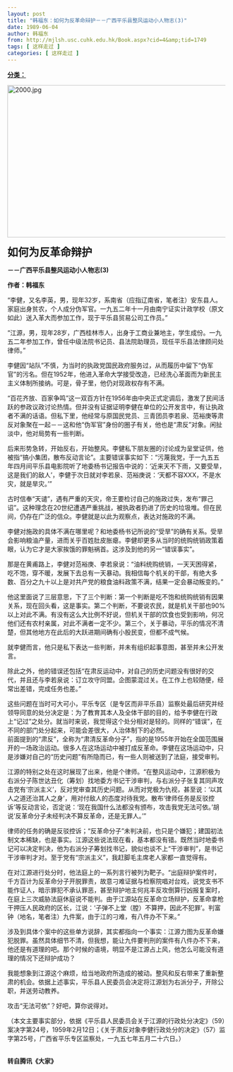 ```yaml
---
layout: post
title: "韩福东：如何为反革命辩护－－广西平乐县整风运动小人物志(3)"
date: 1989-06-04
author: 韩福东
from: http://mjlsh.usc.cuhk.edu.hk/Book.aspx?cid=4&amp;tid=1749
tags: [ 这样走过 ]
categories: [ 这样走过 ]
---
```


<div style="margin: 15px 10px 10px 0px;">
<div>
<span id="ctl00_ContentPlaceHolder1_chapter1_SubjectLabel" style="font-weight:bold;text-decoration:underline;">
   分类：
  </span>
</div>
<p>
<img align="top" alt="2000.jpg" border="0" height="345" src="https://i.imgur.com/a14tpZJ.jpeg" width="590"/>
</p>
<p>
<strong>
<font size="5">
    如何为反革命辩护
   </font>
</strong>
</p>
<p>
<strong>
   －－广西平乐县整风运动小人物志(3)
  </strong>
</p>
<p>
<strong>
   作者：韩福东
  </strong>
</p>
<p>
  “李健，又名李英，男，现年32岁，系南省（应指辽南省，笔者注）安东县人。家庭出身贫农，个人成分伪军官。一九五二年十一月由南宁证实计政学校（原文如此）送入革大而参加工作，现于平乐县贸易公司工作员。”
 </p>
<p>
  “江源，男，现年28岁，广西桂林市人，出身于工商业兼地主，学生成份。一九五二年参加工作，曾任中级法院书记员、县法院助理员，现任平乐县法律顾问处律师。”
 </p>
<p>
  李健因“站队”不慎，为当时的执政党国民政府服务过，从而履历中留下“伪军官”的污名。但在1952年，他进入革命大学接受改造，已经洗心革面而为新民主主义体制所接纳。可是，骨子里，他仍对现政权存有不满。
 </p>
<p>
  “百花齐放、百家争鸣”这一双百方针在1956年由中央正式定调后，激发了民间活跃的参政议政讨论热情。但并没有证据证明李健在单位的公开发言中，有让执政者不满的话语。但私下里，他经常与原国民党员、三青团员李若泉、范裕庚等肃反对象聚在一起－－这和他“伪军官”身份的圈子有关，他也是“肃反”对象。闲扯淡中，他对局势有一些判断。
 </p>
<p>
  后来形势急转，开始反右，开始整风。李健私下朋友圈的讨论成为呈堂证供，他被指“搞小集团，散布反动言论”。主要错误事实如下：“污蔑我党，于一九五五年四月间平乐县电影院听了地委杨书记报告中说的：‘近来天不下雨，又要受旱，这是我们的敌人’，李健于次日就对李若泉、范裕庚说：‘天都不容XXX，不是水灾，就是旱灾。’”
 </p>
<p>
  古时信奉“天谴”，遇有严重的天灾，帝王要检讨自己的施政过失，发布“罪己诏”。这种理念在20世纪遭遇严重挑战，被执政者扔进了历史的垃圾堆。但在民间，仍存在广泛的信众。李健就是以此为观察点，表达对施政的不满。
 </p>
<p>
  李健对施政的具体不满在哪里呢？和地委杨书记所说的“受旱”的确有关系。受旱会影响粮油产量，进而关乎百姓肚皮胀瘪。李健却更多从当时的统购统销政策着眼，认为它才是大家挨饿的罪魁祸首。这涉及到他的另一“错误事实”。
 </p>
<p>
  那是在黄甫路上，李健对范裕庚、李若泉说：“油料统购统销，一天天困得紧，吃不饱，穿不暖，发展下去总有一天暴动。我相信每个机关的干部，有绝大多数、百分之九十以上是对共产党的粮食油料政策不满，结果一定会暴动叛变的。”
 </p>
<p>
  他这里面说了三层意思，下了三个判断：第一个判断是吃不饱和统购统销有因果关系，现在回头看，这是事实。第二个判断，不要说农民，就是机关干部也90%以上对此不满。有没有这么大比例不好说，但机关干部的饮食也受到影响，何况他们还有农村亲属，对此不满者一定不少。第三个，关于暴动，平乐的情况不清楚，但其他地方在此后的大跃进期间确有小股民变，但都不成气候。
 </p>
<p>
  就李健而言，他只是私下表达一些判断，并未有组织起事意图，甚至并未公开发言。
 </p>
<p>
  除此之外，他的错误还包括“在肃反运动中，对自己的历史问题没有很好的交代，并且还与李若泉说：订立攻守同盟。企图蒙混过关。在工作上也较随便，经常出差错，完成任务也差。”
 </p>
<p>
  这些问题在当时可大可小，平乐专区（是专区而非平乐县）监察处最后研究并经领导同意的处分决定是：为了教育其本人及全体干部的目的，给予李健在行政上“记过”之处分。就当时来说，我觉得这个处分相对是轻的。同样的“错误”，在不同的部门处分起来，可能会差很大，人治体制下的必然。
  <br/>
  前面提到的“肃反”，全称为“肃清反革命分子”，指的是1955年开始在全国范围展开的一场政治运动。很多人在这场运动中被打成反革命。李健在这场运动中，只是涉嫌对自己的“历史问题”有所隐而已，有一些人则被送到了法庭，接受审判。
 </p>
<p>
  江源的特别之处在这时展现了出来，他是个律师。“在整风运动中，江源积极为右派分子陈世达丑化（筹划）找地委方书记干涉审判，与右派分子张复其同声攻击党有‘宗派主义’，反对党审查其历史问题。从而对党极为仇视，甚至说：‘以其人之道还治其人之身’，用对付敌人的态度对待我党。散布‘律师任务是反驳控诉’等反动言论，否定说：‘现在我国什么法都没有颁布，攻击我党无法可依。’胡说‘反革命分子未经判决不算反革命，还是无罪人。’”
 </p>
<p>
  律师的任务的确是反驳控诉；“反革命分子”未判决前，也只是个嫌犯；建国初法制文本稀缺，也是事实。江源这些说法现在看，基本都没有错。既然当时地委书记可以决定判决，他为右派分子筹划找书记，貌似也谈不上“干涉审判”，是书记干涉审判才对。至于党有“宗派主义”，我赶脚毛主席老人家都一直觉得有。
 </p>
<p>
  在对江源进行处分时，他法庭上的一系列言行被列为靶子。“出庭辩护案件时，千方百计为反革命分子开脱罪责，故意刁难证据与检察院唱对台戏，说党支书不能作证人，暗示罪犯不承认罪恶，甚至辩护地主何兆丰反攻倒算行凶报复案时，在庭上三次威胁法庭休庭说不能判。由于江源站在反革命立场辩护，反革命拿枪干押压人民政府的区长，江说：‘子弹不上堂（膛）不算押，因此不犯罪’。判富钟（地名，笔者注）九件案，由于江的刁难，有八件办不下来。”
 </p>
<p>
  涉及到具体个案中的这些单方说辞，其实都指向一个事实：江源力图为反革命嫌犯脱罪。虽然具体细节不清，但我想，能让九件要判刑的案件有八件办不下来，他还是有道理的吧。那个时候的语境，明显不是江源占上风，他怎么可能没有道理的情况下还辩护成功？
 </p>
<p>
  我能想象到江源这个麻烦，给当地政府所造成的被动。整风和反右带来了重新整肃的机会。依据上述事实，平乐县人民委员会决定将江源划为右派分子，开除公职，并送劳动教养。
 </p>
<p>
  攻击“无法可依”？好吧，算你说得对。
 </p>
<p>
  （本文主要事实部分，依据《平乐县人民委员会关于江源的行政处分决定》（59）案决字第24号，1959年2月12日；《关于肃反对象李健行政处分的决定》（57）监字第25号，广西省平乐专区监察处，一九五七年五月二十六日。）
 </p>
<p>
<br/>
<strong>
   转自腾讯《大家》
  </strong>
</p>
</div>
